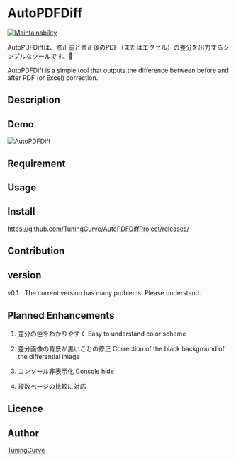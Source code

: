 AutoPDFDiff
====
[![Maintainability](https://api.codeclimate.com/v1/badges/abca14228210bc6eaf5b/maintainability)](https://codeclimate.com/github/TuningCurve/AutoPDFDiffProject/maintainability)

AutoPDFDiffは、修正前と修正後のPDF（またはエクセル）の差分を出力するシンプルなツールです。📑

AutoPDFDiff is a simple tool that outputs the difference between before and after PDF (or Excel) correction.

## Description

## Demo
![AutoPDFDiff](https://user-images.githubusercontent.com/74825094/99897393-80302c00-2cdc-11eb-8b7d-e64d90fd6bce.PNG)

## Requirement

## Usage

## Install
https://github.com/TuningCurve/AutoPDFDiffProject/releases/

## Contribution

## version
v0.1　The current version has many problems. Please understand.

## Planned Enhancements
1. 差分の色をわかりやすく
Easy to understand color scheme

2. 差分画像の背景が黒いことの修正
Correction of the black background of the differential image

3. コンソール非表示化
Console hide

4. 複数ページの比較に対応

## Licence

## Author
[TuningCurve](https://github.com/TuningCurve)
